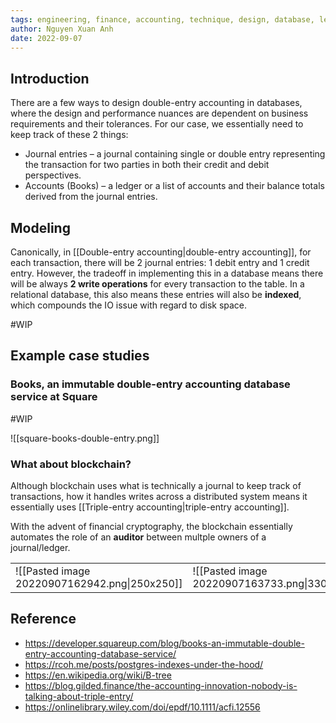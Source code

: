 ```yaml
---
tags: engineering, finance, accounting, technique, design, database, ledger
author: Nguyen Xuan Anh
date: 2022-09-07
---
```


## Introduction

There are a few ways to design double-entry accounting in databases, where the design and performance nuances are dependent on business requirements and their tolerances. For our case, we essentially need to keep track of these 2 things:
- Journal entries – a journal containing single or double entry representing the transaction for two parties in both their credit and debit perspectives.
- Accounts (Books) – a ledger or a list of accounts and their balance totals derived from the journal entries.

## Modeling

Canonically, in [[Double-entry accounting|double-entry accounting]], for each transaction, there will be 2 journal entries: 1 debit entry and 1 credit entry. However, the tradeoff in implementing this in a database means there will be always **2 write operations** for every transaction to the table. In a relational database, this also means these entries will also be **indexed**, which compounds the IO issue with regard to disk space.

#WIP

## Example case studies

### Books, an immutable double-entry accounting database service at Square

#WIP

![[square-books-double-entry.png]]

### What about blockchain?

Although blockchain uses what is technically a journal to keep track of transactions, how it handles writes across a distributed system means it essentially uses [[Triple-entry accounting|triple-entry accounting]].

With the advent of financial cryptography, the blockchain essentially automates the role of an **auditor** between multple owners of a journal/ledger.

|                                          |                                          |
| ----------------------------------------- | ----------------------------------------- |
| ![[Pasted image 20220907162942.png\|250x250]] | ![[Pasted image 20220907163733.png\|330x250]] |

## Reference
- https://developer.squareup.com/blog/books-an-immutable-double-entry-accounting-database-service/
- https://rcoh.me/posts/postgres-indexes-under-the-hood/
- https://en.wikipedia.org/wiki/B-tree
- https://blog.gilded.finance/the-accounting-innovation-nobody-is-talking-about-triple-entry/
- https://onlinelibrary.wiley.com/doi/epdf/10.1111/acfi.12556
